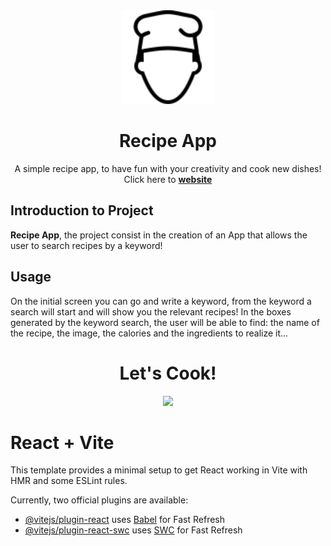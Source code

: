 <div align="center"><img src="./img/icons8-chef-100.png" width="150px"></div>
<h1 align="center">Recipe App</h1>
<p align="center">A simple recipe app, to have fun with your creativity and cook new dishes!
<br>
Click here to <a href="https://samuelefrni-recipe-app.netlify.app/"><strong>website</strong></a>
</p>

## Introduction to Project

**Recipe App**, the project consist in the creation of an App that allows the user to search recipes by a keyword!

## Usage

On the initial screen you can go and write a keyword, from the keyword a search will start and will show you the relevant recipes! In the boxes generated by the keyword search, the user will be able to find: the name of the recipe, the image, the calories and the ingredients to realize it...

<div align="center"><h1>Let's Cook!</h1></div>

<div align="center"><img src="./img/Usage-mobile.gif"></div>

# React + Vite

This template provides a minimal setup to get React working in Vite with HMR and some ESLint rules.

Currently, two official plugins are available:

- [@vitejs/plugin-react](https://github.com/vitejs/vite-plugin-react/blob/main/packages/plugin-react/README.md) uses [Babel](https://babeljs.io/) for Fast Refresh
- [@vitejs/plugin-react-swc](https://github.com/vitejs/vite-plugin-react-swc) uses [SWC](https://swc.rs/) for Fast Refresh
